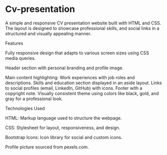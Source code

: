 # Cv-presentation


A simple and responsive CV presentation website built with HTML and CSS. The layout is designed to showcase professional skills, and social links in a structured and visually appealing manner.


Features

Fully responsive design that adapts to various screen sizes using CSS media queries.

Header section with personal branding and profile image.

Main content highlighting:
   Work experiences with job roles and descriptions.
   Skills and education section displayed in an aside layout.
   Links to social profiles (email, LinkedIn, GitHub) with icons.
Footer with a copyright note.
 Visually consistent theme using colors like black, gold, and gray for a professional look.

 Technologies Used

HTML: Markup language used to structure the webpage.

CSS: Stylesheet for layout, responsiveness, and design.

Bootstrap Icons: Icon library for social and custom icons.

Profile picture sourced from pexels.com.




